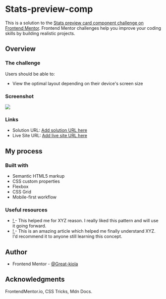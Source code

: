 # Stats-preview-comp

This is a solution to the [Stats preview card component challenge on Frontend Mentor](https://www.frontendmentor.io/challenges/stats-preview-card-component-8JqbgoU62). Frontend Mentor challenges help you improve your coding skills by building realistic projects. 

## Overview

### The challenge

Users should be able to:

- View the optimal layout depending on their device's screen size

### Screenshot

![](./screenshot.jpg)

### Links

- Solution URL: [Add solution URL here](https://your-solution-url.com)
- Live Site URL: [Add live site URL here](https://your-live-site-url.com)


## My process

### Built with
- Semantic HTML5 markup
- CSS custom properties
- Flexbox
- CSS Grid
- Mobile-first workflow

### Useful resources

- [ ! ](https://www.example.com) - This helped me for XYZ reason. I really liked this pattern and will use it going forward.
- [ ! ](https://www.example.com) - This is an amazing article which helped me finally understand XYZ. I'd recommend it to anyone still learning this concept.


## Author
- Frontend Mentor - [@Great-kiola](https://www.frontendmentor.io/profile/great-kiola)

## Acknowledgments
FrontendMentor.io, CSS Tricks, Mdn Docs.
